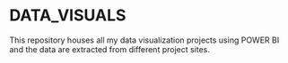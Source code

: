 # DATA_VISUALS
This repository houses all my data visualization projects using POWER BI and the data are extracted from different project sites. 
